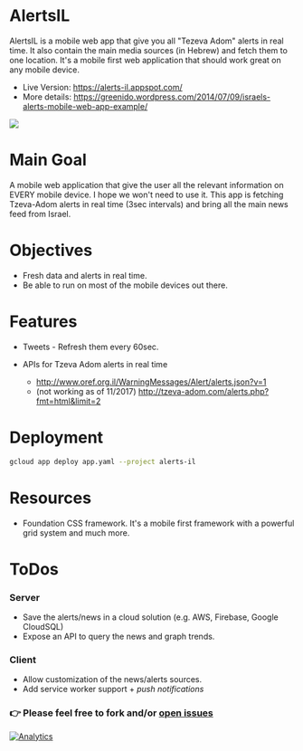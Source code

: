 AlertsIL
========

AlertsIL is a mobile web app that give you all "Tezeva Adom" alerts in real time.
It also contain the main media sources (in Hebrew) and fetch them to one location.
It's a mobile first web application that should work great on any mobile device.

* Live Version: https://alerts-il.appspot.com/
* More details: https://greenido.wordpress.com/2014/07/09/israels-alerts-mobile-web-app-example/

![](http://greenido.files.wordpress.com/2014/07/screenshot-2014-07-09-16-28-35.png?w=247&h=300)

Main Goal
=========
A mobile web application that give the user all the relevant information on EVERY mobile device.
I hope we won't need to use it. This app is fetching Tzeva-Adom alerts in real time (3sec intervals)
and bring all the main news feed from Israel.

Objectives
==========
* Fresh data and alerts in real time.
* Be able to run on most of the mobile devices out there.

Features
========
* Tweets - Refresh them every 60sec.

* APIs for Tzeva Adom alerts in real time
  * http://www.oref.org.il/WarningMessages/Alert/alerts.json?v=1
  * (not working as of 11/2017) http://tzeva-adom.com/alerts.php?fmt=html&limit=2

Deployment
==========
```bash
gcloud app deploy app.yaml --project alerts-il
```

Resources
=========
* Foundation CSS framework.
It's a mobile first framework with a powerful grid system and much more.

ToDos
=====
### Server
* Save the alerts/news in a cloud solution (e.g. AWS, Firebase, Google CloudSQL)
* Expose an API to query the news and graph trends.

### Client
* Allow customization of the news/alerts sources.
* Add service worker support + *push notifications*

### 👉 Please feel free to fork and/or [open issues](https://github.com/greenido/GAE-AlertsIL/issues)

[![Analytics](https://ga-beacon.appspot.com/UA-65622529-1/AGE-AlertIL/main)](https://github.com/igrigorik/ga-beacon)
